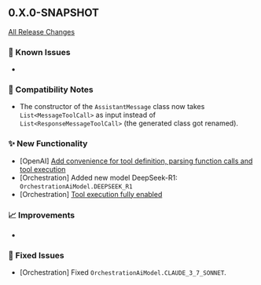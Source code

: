 ## 0.X.0-SNAPSHOT

[All Release Changes](https://github.com/SAP/ai-sdk-java/releases/)

### 🚧 Known Issues

-

### 🔧 Compatibility Notes

- The constructor of the `AssistantMessage` class now takes `List<MessageToolCall>` as input instead of `List<ResponseMessageToolCall>` (the generated class got renamed).

### ✨ New Functionality

- [OpenAI] [Add convenience for tool definition, parsing function calls and tool execution](https://sap.github.io/ai-sdk/docs/java/foundation-models/openai/chat-completion#executing-tool-calls)
- [Orchestration] Added new model DeepSeek-R1: `OrchestrationAiModel.DEEPSEEK_R1`
- [Orchestration] [Tool execution fully enabled](https://sap.github.io/ai-sdk/docs/java/spring-ai/orchestration#tool-calling)

### 📈 Improvements

-

### 🐛 Fixed Issues

- [Orchestration] Fixed `OrchestrationAiModel.CLAUDE_3_7_SONNET`.
